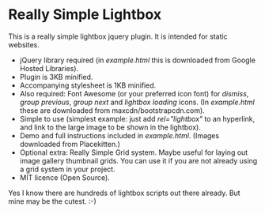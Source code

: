 Really Simple Lightbox
======================

This is a really simple lightbox jquery plugin. It is intended for static websites. 

* jQuery library required (in *example.html* this is downloaded from Google Hosted Libraries).
* Plugin is 3KB minified.
* Accompanying stylesheet is 1KB minified.
* Also required: Font Awesome (or your preferred icon font) for *dismiss*, *group previous*, *group next* and *lightbox loading* icons. (In *example.html* these are downloaded from maxcdn/bootstrapcdn.com).
* Simple to use (simplest example: just add *rel="lightbox"* to an *<a>* hyperlink, and link to the large image to be shown in the lightbox).
* Demo and full instructions included in *example.html*. (Images downloaded from Placekitten.)
* Optional extra: Really Simple Grid system. Maybe useful for laying out image gallery thumbnail grids. You can use it if you are not already using a grid system in your project.
* MIT licence (Open Source).

Yes I know there are hundreds of lightbox scripts out there already. But mine may be the cutest. :-)
